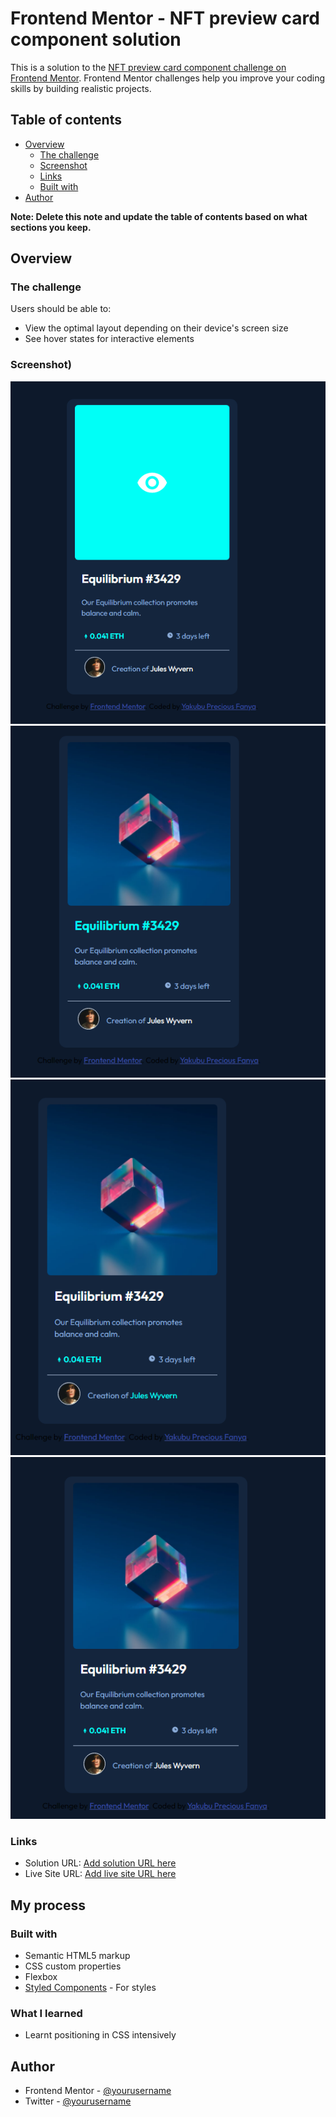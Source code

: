# Frontend Mentor - NFT preview card component solution

This is a solution to the [NFT preview card component challenge on Frontend Mentor](https://www.frontendmentor.io/challenges/nft-preview-card-component-SbdUL_w0U). Frontend Mentor challenges help you improve your coding skills by building realistic projects.

## Table of contents

- [Overview](#overview)
  - [The challenge](#the-challenge)
  - [Screenshot](#screenshot)
  - [Links](#links)
  - [Built with](#built-with)
- [Author](#author)

**Note: Delete this note and update the table of contents based on what sections you keep.**

## Overview

### The challenge

Users should be able to:

- View the optimal layout depending on their device's screen size
- See hover states for interactive elements

### Screenshot)

![](./screenshot.jpg/active-state.png)
![](./screenshot.jpg/active-states.png)
![](./screenshot.jpg/active-states-3.png)
![](./screenshot.jpg/preview-state.png)

### Links

- Solution URL: [Add solution URL here](https://www.frontendmentor.io/challenges/nft-preview-card-component-SbdUL_w0U)
- Live Site URL: [Add live site URL here](https://preciousyaks17.github.io/NFT-preview-card-component/NFT%20preview%20card%20component/index.html)

## My process

### Built with

- Semantic HTML5 markup
- CSS custom properties
- Flexbox
- [Styled Components](https://styled-components.com/) - For styles

### What I learned

- Learnt positioning in CSS intensively

## Author

- Frontend Mentor - [@yourusername](https://www.frontendmentor.io/profile/yakubupreciousfanya)
- Twitter - [@yourusername](https://www.twitter.com/selah_presh)
